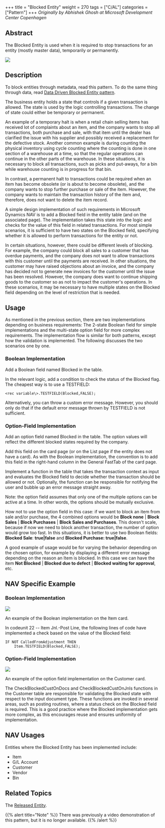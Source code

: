 +++
title = "Blocked Entity"
weight = 270
tags = ["C/AL"]
categories = ["Pattern"]
+++
_Originally by Abhishek Ghosh at Microsoft Development Center Copenhagen_ 

## Abstract

The Blocked Entity is used when it is required to stop transactions for an entity (mostly master data), temporarily or permanently.

[![ ][image0]][anchor0]

## Description

To block entities through metadata, read this pattern. To do the same thing through data, read [Data Driven Blocked Entity pattern][anchor1].  

The business entity holds a state that controls if a given transaction is allowed. The state is used by the logic controlling transactions.  The change of state could either be temporary or permanent.

An example of a temporary halt is when a retail chain selling items has received lot of complaints about an item, and the company wants to stop all transactions, both purchase and sale, with that item until the dealer has clarified the issue with his supplier and possibly received a replacement for the defective stock. Another common example is during counting the physical inventory using cycle counting where the counting is done in one section of a warehouse at a time, so that the regular operations can continue in the other parts of the warehouse. In these situations, it is necessary to block all transactions, such as picks and put-aways, for a bin while warehouse counting is in progress for that bin.

In contrast, a permanent halt to transactions could be required when an item has become obsolete (or is about to become obsolete), and the company wants to stop further purchase or sale of the item. However, the company wants to maintain the transaction history of the item and, therefore, does not want to delete the item record.

A simple design implementation of such requirements in Microsoft Dynamics NAV is to add a Blocked field in the entity table (and on the associated page). The implementation takes this state into the logic and checks for the value of this field in related transactions. For most simple scenarios, it is sufficient to have two states on the Blocked field, specifying whether it is allowed to perform transactions for the entity or not.

In certain situations, however, there could be different levels of blocking. For example, the company could block all sales to a customer that has overdue payments, and the company does not want to allow transactions with this customer until the payments are received. In other situations, the customer may have raised objections about an invoice, and the company has decided not to generate new invoices for the customer until the issue has been resolved. However, the company does want to continue shipping goods to the customer so as not to impact the customer's operations. In these scenarios, it may be necessary to have multiple states on the Blocked field depending on the level of restriction that is needed.

## Usage

As mentioned in the previous section, there are two implementations depending on business requirements: The 2-state Boolean field for simple implementations and the multi-state option field for more complex requirements. The implementation flow is similar for both patterns, except how the validation is implemented. The following discusses the two scenarios one by one.

### Boolean Implementation

Add a Boolean field named Blocked in the table.

In the relevant logic, add a condition to check the status of the Blocked flag. The cheapest way is to use a TESTFIELD:

```AL
<rec variable\>.TESTFIELD(Blocked,FALSE);
```

Alternatively, you can throw a custom error message. However, you should only do that if the default error message thrown by TESTFIELD is not sufficient.

### Option-Field Implementation

Add an option field named Blocked in the table. The option values will reflect the different blocked states required by the company.

Add this field on the card page (or on the List page if the entity does not have a card). As with the Boolean implementation, the convention is to add this field in the right-hand column in the General FastTab of the card page.

Implement a function in the table that takes the transaction context as input and evaluates the Blocked field to decide whether the transaction should be allowed or not. Optionally, the function can be responsible for notifying the user and bubble up an error message straight away.

Note: the option field assumes that only one of the multiple options can be active at a time. In other words, the options should be mutually exclusive. 

How not to use the option field in this case: if we want to block an item from sale and/or purchase, the 4 combined options would be **Block none** | **Block Sales** | **Block Purchases** | **Block Sales and Purchases**. This doesn't scale, because if now we need to block another transaction, the number of option would grow too fast. In this situations, it is better to use two Boolean fields: **Blocked Sale**: **true|false** and **Blocked Purchase: true|false**.

A good example of usage would be for varying the behavior depending on the chosen option, for example by displaying a different error message depending on the reason an Item is blocked. In this case we can have the item **Not Blocked** | **Blocked due to defect** | **Blocked waiting for approval**, etc. 

## NAV Specific Example

### Boolean Implementation

[![ ][image1]][anchor2]

An example of the Boolean implementation on the Item card.

In codeunit 22 -- Item Jnl.-Post Line, the following lines of code have implemented a check based on the value of the Blocked field:

```AL
IF NOT CalledFromAdjustment THEN
    Item.TESTFIELD(Blocked,FALSE);
```
### Option-Field Implementation

[![ ][image2]][anchor3]

An example of the option field implementation on the Customer card.

The CheckBlockedCustOnDocs and CheckBlockedCustOnJnls functions in the Customer table are responsible for validating the Blocked state with respect to the input document type. These functions are invoked in several areas, such as posting routines, where a status check on the Blocked field is required. This is a good practice where the Blocked implementation gets more complex, as this encourages reuse and ensures uniformity of implementation.

## NAV Usages

Entities where the Blocked Entity has been implemented include:

* Item
* G/L Account
* Customer
* Vendor
* Bin  

## Related Topics

The [Released Entity][anchor4].

{{% alert title="Note" %}}
There was previously a video demonstration of this pattern, but it is no longer available.
{{% /alert %}}

[anchor0]: 2260.BlockedEntityPattern.png
[anchor1]: /navpatterns/1-patterns/blocked-entity/data-driven-blocked-entity/
[anchor2]: 8637.BlockedEntityPattern_5F00_5F00_5F00_Boolean.png
[anchor3]: 3056.BlockedEntityPattern_5F00_5F00_5F00_Option.png
[anchor4]: /navpatterns/1-patterns/released-entity/


[image0]: 2260.BlockedEntityPattern.png
[image1]: 8637.BlockedEntityPattern_5F00_5F00_5F00_Boolean.png
[image2]: 3056.BlockedEntityPattern_5F00_5F00_5F00_Option.png
